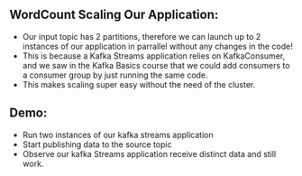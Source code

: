 ## WordCount Scaling Our Application: 

- Our input topic has 2 partitions, therefore we can launch up to 2 instances of our application in parrallel without any changes in the code!
- This is because a Kafka Streams application relies on KafkaConsumer, and we saw in the Kafka Basics course that we could add consumers to a consumer group by just running the same code. 
- This makes scaling super easy without the need of the cluster. 

## Demo: 

- Run two instances of our kafka streams application
- Start publishing data to the source topic
- Observe our kafka Streams application receive distinct data and still work. 